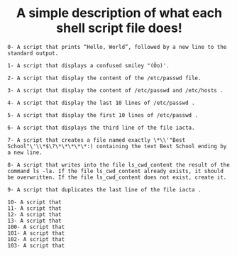    <h1 align="center"> A simple description of what each shell script file does!</h1>

		
    0- A script that prints “Hello, World”, followed by a new line to the standard output.

    1- A script that displays a confused smiley "(Ôo)'.

    2- A script that display the content of the /etc/passwd file.

    3- A script that display the content of /etc/passwd and /etc/hosts .

    4- A script that display the last 10 lines of /etc/passwd .

    5- A script that display the first 10 lines of /etc/passwd .

    6- A script that displays the third line of the file iacta.
	
    7- A script that creates a file named exactly \*\\'"Best School"\'\\*$\?\*\*\*\*\*:) containing the text Best School ending by a new line.
 
    8- A script that writes into the file ls_cwd_content the result of the command ls -la. If the file ls_cwd_content already exists, it should be overwritten. If the file ls_cwd_content does not exist, create it.

    9- A script that duplicates the last line of the file iacta .

    10- A script that 
    11- A script that 
    12- A script that 
    13- A script that 
    100- A script that 
    101- A script that 
    102- A script that 
    103- A script that 
